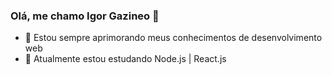 ### Olá, me chamo Igor Gazineo 👋

<!--
**IgorGazineo/IgorGazineo** is a ✨ _special_ ✨ repository because its `README.md` (this file) appears on your GitHub profile.

Here are some ideas to get you started:

- 🔭 I’m currently working on ...
- 🌱 I’m currently learning ...
- 👯 I’m looking to collaborate on ...
- 🤔 I’m looking for help with ...
- 💬 Ask me about ...
- 📫 How to reach me: ...
- 😄 Pronouns: ...
- ⚡ Fun fact: ...
-->
- 🔭 Estou sempre aprimorando meus conhecimentos de desenvolvimento web
- 🌱 Atualmente estou estudando Node.js | React.js
